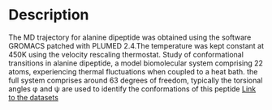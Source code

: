 # Description
The MD trajectory for alanine dipeptide was obtained using the software GROMACS patched with PLUMED 2.4.The temperature was kept constant at 450K using the velocity rescaling thermostat. Study of
conformational transitions in alanine dipeptide, a model biomolecular system comprising 22 atoms, experiencing thermal fluctuations when coupled to a heat bath. the full system comprises around 63 degrees of freedom, typically the torsional angles φ and ψ are used to identify the conformations of this peptide
[Link to the datasets](https://drive.google.com/u/1/uc?id=1OI1KlCBWfHDE93Sc0f4-4XQGM8SRRQu7)
